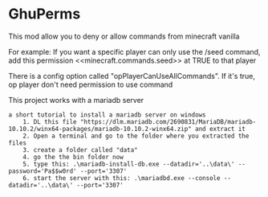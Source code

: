 # GhuPerms

This mod allow you to deny or allow commands from minecraft vanilla

For example:
    If you want a specific player can only use the /seed command,
    add this permission <<minecraft.commands.seed>> at TRUE to that player

There is a config option called "opPlayerCanUseAllCommands". If it's true, op player don't need permission to use command

This project works with a mariadb server

    a short tutorial to install a mariadb server on windows
        1. DL this file "https://dlm.mariadb.com/2690831/MariaDB/mariadb-10.10.2/winx64-packages/mariadb-10.10.2-winx64.zip" and extract it
        2. Open a terminal and go to the folder where you extracted the files
        3. create a folder called "data"
        4. go the the bin folder now
        5. type this: .\mariadb-install-db.exe --datadir='..\data\' --password='Pa$$w0rd' --port='3307'
        6. start the server with this: .\mariadbd.exe --console --datadir='..\data\' --port='3307'


